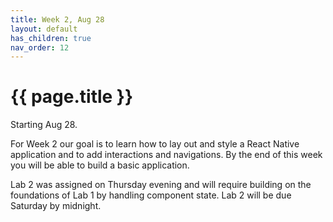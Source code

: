 ```yaml
---
title: Week 2, Aug 28
layout: default
has_children: true
nav_order: 12
---
```


# {{ page.title }}

Starting Aug 28.

For Week 2 our goal is to learn how to lay out and style a React Native
application and to add interactions and navigations. By the end of this week you
will be able to build a basic application.

Lab 2 was assigned on Thursday evening and will require building on the
foundations of Lab 1 by handling component state. Lab 2 will be due Saturday by
midnight.
